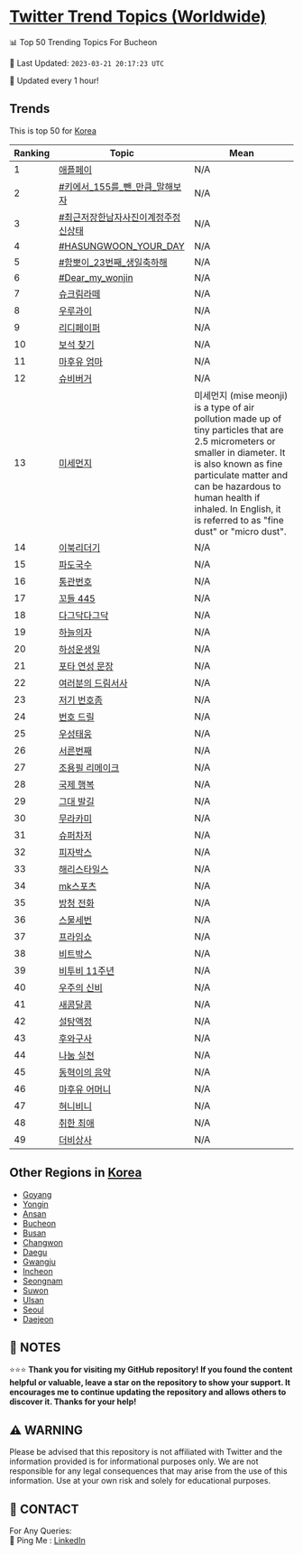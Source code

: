 [Twitter Trend Topics (Worldwide)](https://github.com/ErcinDedeoglu/Twitter-Trend-Topics)
==========


📊 Top 50 Trending Topics For Bucheon

📆 Last Updated: `2023-03-21 20:17:23 UTC`

🔧 Updated every 1 hour!


## Trends

This is top 50 for [Korea](</Korea>)

| Ranking | Topic | Mean |
| ------- | ------------ | ------------ |
| 1 | [애플페이](http://twitter.com/search?q=%ec%95%a0%ed%94%8c%ed%8e%98%ec%9d%b4) | N/A |
| 2 | [#키에서_155를_뺀_만큼_말해보자](http://twitter.com/search?q=%23%ed%82%a4%ec%97%90%ec%84%9c_155%eb%a5%bc_%eb%ba%80_%eb%a7%8c%ed%81%bc_%eb%a7%90%ed%95%b4%eb%b3%b4%ec%9e%90) | N/A |
| 3 | [#최근저장한남자사진이계정주정신상태](http://twitter.com/search?q=%23%ec%b5%9c%ea%b7%bc%ec%a0%80%ec%9e%a5%ed%95%9c%eb%82%a8%ec%9e%90%ec%82%ac%ec%a7%84%ec%9d%b4%ea%b3%84%ec%a0%95%ec%a3%bc%ec%a0%95%ec%8b%a0%ec%83%81%ed%83%9c) | N/A |
| 4 | [#HASUNGWOON_YOUR_DAY](http://twitter.com/search?q=%23HASUNGWOON_YOUR_DAY) | N/A |
| 5 | [#함뽀이_23번째_생일축하해](http://twitter.com/search?q=%23%ed%95%a8%eb%bd%80%ec%9d%b4_23%eb%b2%88%ec%a7%b8_%ec%83%9d%ec%9d%bc%ec%b6%95%ed%95%98%ed%95%b4) | N/A |
| 6 | [#Dear_my_wonjin](http://twitter.com/search?q=%23Dear_my_wonjin) | N/A |
| 7 | [슈크림라떼](http://twitter.com/search?q=%ec%8a%88%ed%81%ac%eb%a6%bc%eb%9d%bc%eb%96%bc) | N/A |
| 8 | [우루과이](http://twitter.com/search?q=%ec%9a%b0%eb%a3%a8%ea%b3%bc%ec%9d%b4) | N/A |
| 9 | [리디페이퍼](http://twitter.com/search?q=%eb%a6%ac%eb%94%94%ed%8e%98%ec%9d%b4%ed%8d%bc) | N/A |
| 10 | [보석 찾기](http://twitter.com/search?q=%eb%b3%b4%ec%84%9d+%ec%b0%be%ea%b8%b0) | N/A |
| 11 | [마후유 엄마](http://twitter.com/search?q=%eb%a7%88%ed%9b%84%ec%9c%a0+%ec%97%84%eb%a7%88) | N/A |
| 12 | [슈비버거](http://twitter.com/search?q=%ec%8a%88%eb%b9%84%eb%b2%84%ea%b1%b0) | N/A |
| 13 | [미세먼지](http://twitter.com/search?q=%eb%af%b8%ec%84%b8%eb%a8%bc%ec%a7%80) | 미세먼지 (mise meonji) is a type of air pollution made up of tiny particles that are 2.5 micrometers or smaller in diameter. It is also known as fine particulate matter and can be hazardous to human health if inhaled. In English, it is referred to as "fine dust" or "micro dust". |
| 14 | [이북리더기](http://twitter.com/search?q=%ec%9d%b4%eb%b6%81%eb%a6%ac%eb%8d%94%ea%b8%b0) | N/A |
| 15 | [파도국수](http://twitter.com/search?q=%ed%8c%8c%eb%8f%84%ea%b5%ad%ec%88%98) | N/A |
| 16 | [통관번호](http://twitter.com/search?q=%ed%86%b5%ea%b4%80%eb%b2%88%ed%98%b8) | N/A |
| 17 | [꼬들 445](http://twitter.com/search?q=%ea%bc%ac%eb%93%a4+445) | N/A |
| 18 | [다그닥다그닥](http://twitter.com/search?q=%eb%8b%a4%ea%b7%b8%eb%8b%a5%eb%8b%a4%ea%b7%b8%eb%8b%a5) | N/A |
| 19 | [하늘의자](http://twitter.com/search?q=%ed%95%98%eb%8a%98%ec%9d%98%ec%9e%90) | N/A |
| 20 | [하성운생일](http://twitter.com/search?q=%ed%95%98%ec%84%b1%ec%9a%b4%ec%83%9d%ec%9d%bc) | N/A |
| 21 | [포타 연성 문장](http://twitter.com/search?q=%ed%8f%ac%ed%83%80+%ec%97%b0%ec%84%b1+%eb%ac%b8%ec%9e%a5) | N/A |
| 22 | [여러분의 드림서사](http://twitter.com/search?q=%ec%97%ac%eb%9f%ac%eb%b6%84%ec%9d%98+%eb%93%9c%eb%a6%bc%ec%84%9c%ec%82%ac) | N/A |
| 23 | [저기 번호좀](http://twitter.com/search?q=%ec%a0%80%ea%b8%b0+%eb%b2%88%ed%98%b8%ec%a2%80) | N/A |
| 24 | [번호 드릴](http://twitter.com/search?q=%eb%b2%88%ed%98%b8+%eb%93%9c%eb%a6%b4) | N/A |
| 25 | [우성태웅](http://twitter.com/search?q=%ec%9a%b0%ec%84%b1%ed%83%9c%ec%9b%85) | N/A |
| 26 | [서른번째](http://twitter.com/search?q=%ec%84%9c%eb%a5%b8%eb%b2%88%ec%a7%b8) | N/A |
| 27 | [조용필 리메이크](http://twitter.com/search?q=%ec%a1%b0%ec%9a%a9%ed%95%84+%eb%a6%ac%eb%a9%94%ec%9d%b4%ed%81%ac) | N/A |
| 28 | [국제 행복](http://twitter.com/search?q=%ea%b5%ad%ec%a0%9c+%ed%96%89%eb%b3%b5) | N/A |
| 29 | [그대 발길](http://twitter.com/search?q=%ea%b7%b8%eb%8c%80+%eb%b0%9c%ea%b8%b8) | N/A |
| 30 | [무라카미](http://twitter.com/search?q=%eb%ac%b4%eb%9d%bc%ec%b9%b4%eb%af%b8) | N/A |
| 31 | [슈퍼차저](http://twitter.com/search?q=%ec%8a%88%ed%8d%bc%ec%b0%a8%ec%a0%80) | N/A |
| 32 | [피자박스](http://twitter.com/search?q=%ed%94%bc%ec%9e%90%eb%b0%95%ec%8a%a4) | N/A |
| 33 | [해리스타일스](http://twitter.com/search?q=%ed%95%b4%eb%a6%ac%ec%8a%a4%ed%83%80%ec%9d%bc%ec%8a%a4) | N/A |
| 34 | [mk스포츠](http://twitter.com/search?q=mk%ec%8a%a4%ed%8f%ac%ec%b8%a0) | N/A |
| 35 | [방청 전화](http://twitter.com/search?q=%eb%b0%a9%ec%b2%ad+%ec%a0%84%ed%99%94) | N/A |
| 36 | [스물세번](http://twitter.com/search?q=%ec%8a%a4%eb%ac%bc%ec%84%b8%eb%b2%88) | N/A |
| 37 | [프라임쇼](http://twitter.com/search?q=%ed%94%84%eb%9d%bc%ec%9e%84%ec%87%bc) | N/A |
| 38 | [비트박스](http://twitter.com/search?q=%eb%b9%84%ed%8a%b8%eb%b0%95%ec%8a%a4) | N/A |
| 39 | [비투비 11주년](http://twitter.com/search?q=%eb%b9%84%ed%88%ac%eb%b9%84+11%ec%a3%bc%eb%85%84) | N/A |
| 40 | [우주의 신비](http://twitter.com/search?q=%ec%9a%b0%ec%a3%bc%ec%9d%98+%ec%8b%a0%eb%b9%84) | N/A |
| 41 | [새콤달콤](http://twitter.com/search?q=%ec%83%88%ec%bd%a4%eb%8b%ac%ec%bd%a4) | N/A |
| 42 | [설탕액정](http://twitter.com/search?q=%ec%84%a4%ed%83%95%ec%95%a1%ec%a0%95) | N/A |
| 43 | [후와구사](http://twitter.com/search?q=%ed%9b%84%ec%99%80%ea%b5%ac%ec%82%ac) | N/A |
| 44 | [나눔 실천](http://twitter.com/search?q=%eb%82%98%eb%88%94+%ec%8b%a4%ec%b2%9c) | N/A |
| 45 | [동혁이의 음악](http://twitter.com/search?q=%eb%8f%99%ed%98%81%ec%9d%b4%ec%9d%98+%ec%9d%8c%ec%95%85) | N/A |
| 46 | [마후유 어머니](http://twitter.com/search?q=%eb%a7%88%ed%9b%84%ec%9c%a0+%ec%96%b4%eb%a8%b8%eb%8b%88) | N/A |
| 47 | [혀니비니](http://twitter.com/search?q=%ed%98%80%eb%8b%88%eb%b9%84%eb%8b%88) | N/A |
| 48 | [취한 최애](http://twitter.com/search?q=%ec%b7%a8%ed%95%9c+%ec%b5%9c%ec%95%a0) | N/A |
| 49 | [더비상사](http://twitter.com/search?q=%eb%8d%94%eb%b9%84%ec%83%81%ec%82%ac) | N/A |



## Other Regions in [Korea](</Korea>)

* [Goyang](</Korea/Goyang.md>)
* [Yongin](</Korea/Yongin.md>)
* [Ansan](</Korea/Ansan.md>)
* [Bucheon](</Korea/Bucheon.md>)
* [Busan](</Korea/Busan.md>)
* [Changwon](</Korea/Changwon.md>)
* [Daegu](</Korea/Daegu.md>)
* [Gwangju](</Korea/Gwangju.md>)
* [Incheon](</Korea/Incheon.md>)
* [Seongnam](</Korea/Seongnam.md>)
* [Suwon](</Korea/Suwon.md>)
* [Ulsan](</Korea/Ulsan.md>)
* [Seoul](</Korea/Seoul.md>)
* [Daejeon](</Korea/Daejeon.md>)



## 📝 NOTES

⭐⭐⭐ **Thank you for visiting my GitHub repository! If you found the content helpful or valuable, leave a star on the repository to show your support. It encourages me to continue updating the repository and allows others to discover it. Thanks for your help!**


## ⚠️ WARNING

Please be advised that this repository is not affiliated with Twitter and the information provided is for informational purposes only. We are not responsible for any legal consequences that may arise from the use of this information. Use at your own risk and solely for educational purposes.


## 📨 CONTACT

 For Any Queries:  
            🏓 Ping Me : [LinkedIn](https://www.linkedin.com/in/ercindedeoglu/)
